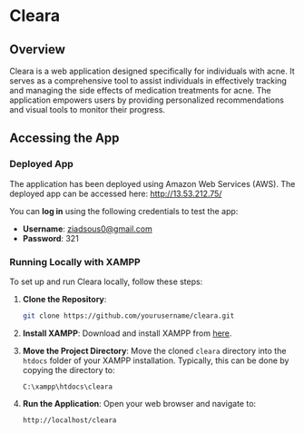 # Cleara 
## Overview 
Cleara is a web application designed specifically for individuals with acne. It serves as a comprehensive tool to assist individuals in effectively tracking and managing the side effects of medication treatments for acne. The application empowers users by providing personalized recommendations and visual tools to monitor their progress.

## Accessing the App
### Deployed App

The application has been deployed using Amazon Web Services (AWS).
The deployed app can be accessed here: http://13.53.212.75/

You can **log in** using the following credentials to test the app:

- **Username**: ziadsous0@gmail.com
- **Password**: 321

### Running Locally with XAMPP
To set up and run Cleara locally, follow these steps:

1. **Clone the Repository**:
    ```bash
    git clone https://github.com/yourusername/cleara.git
    ```

2. **Install XAMPP**:
    Download and install XAMPP from [here](https://www.apachefriends.org/index.html).

3. **Move the Project Directory**:
    Move the cloned `cleara` directory into the `htdocs` folder of your XAMPP installation. Typically, this can be done by copying the directory to:
    ```
    C:\xampp\htdocs\cleara
    ```

4. **Run the Application**:
    Open your web browser and navigate to:
    ```
    http://localhost/cleara
    ```


